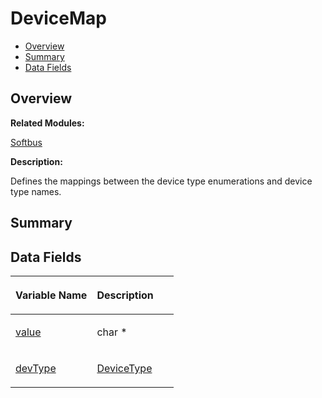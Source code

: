 # DeviceMap<a name="EN-US_TOPIC_0000001055518084"></a>

-   [Overview](#section1224111958165631)
-   [Summary](#section29442521165631)
-   [Data Fields](#pub-attribs)

## **Overview**<a name="section1224111958165631"></a>

**Related Modules:**

[Softbus](softbus.md)

**Description:**

Defines the mappings between the device type enumerations and device type names. 

## **Summary**<a name="section29442521165631"></a>

## Data Fields<a name="pub-attribs"></a>

<a name="table1942123427165631"></a>
<table><thead align="left"><tr id="row1324491857165631"><th class="cellrowborder" valign="top" width="50%" id="mcps1.1.3.1.1"><p id="p566795816165631"><a name="p566795816165631"></a><a name="p566795816165631"></a>Variable Name</p>
</th>
<th class="cellrowborder" valign="top" width="50%" id="mcps1.1.3.1.2"><p id="p1917944834165631"><a name="p1917944834165631"></a><a name="p1917944834165631"></a>Description</p>
</th>
</tr>
</thead>
<tbody><tr id="row861320853165631"><td class="cellrowborder" valign="top" width="50%" headers="mcps1.1.3.1.1 "><p id="p826618353165631"><a name="p826618353165631"></a><a name="p826618353165631"></a><a href="softbus.md#gaddf75957b595adaddd4f227b9834e20b">value</a></p>
</td>
<td class="cellrowborder" valign="top" width="50%" headers="mcps1.1.3.1.2 "><p id="p1141173124165631"><a name="p1141173124165631"></a><a name="p1141173124165631"></a>char * </p>
</td>
</tr>
<tr id="row1710806508165631"><td class="cellrowborder" valign="top" width="50%" headers="mcps1.1.3.1.1 "><p id="p1860678866165631"><a name="p1860678866165631"></a><a name="p1860678866165631"></a><a href="softbus.md#ga0e85f0b19c5d5d8368b93b9751473fb1">devType</a></p>
</td>
<td class="cellrowborder" valign="top" width="50%" headers="mcps1.1.3.1.2 "><p id="p2136136809165631"><a name="p2136136809165631"></a><a name="p2136136809165631"></a><a href="softbus.md#ga9334bacb3ded964dc3c3367a6b70bcf4">DeviceType</a> </p>
</td>
</tr>
</tbody>
</table>

